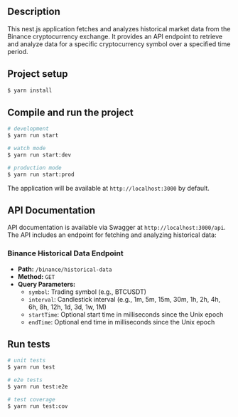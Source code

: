 ## Description

This nest.js application fetches and analyzes historical market data from the Binance cryptocurrency exchange. It provides an API endpoint to retrieve and analyze data for a specific cryptocurrency symbol over a specified time period.

## Project setup

```bash
$ yarn install
```

## Compile and run the project

```bash
# development
$ yarn run start

# watch mode
$ yarn run start:dev

# production mode
$ yarn run start:prod
```

The application will be available at `http://localhost:3000` by default.

## API Documentation
API documentation is available via Swagger at `http://localhost:3000/api`. The API includes an endpoint for fetching and analyzing historical data:

### Binance Historical Data Endpoint
- **Path:** `/binance/historical-data`
- **Method:** `GET`
- **Query Parameters:**
  - `symbol`: Trading symbol (e.g., BTCUSDT)
  - `interval`: Candlestick interval (e.g., 1m, 5m, 15m, 30m, 1h, 2h, 4h, 6h, 8h, 12h, 1d, 3d, 1w, 1M)
  - `startTime`: Optional start time in milliseconds since the Unix epoch
  - `endTime`: Optional end time in milliseconds since the Unix epoch

## Run tests

```bash
# unit tests
$ yarn run test

# e2e tests
$ yarn run test:e2e

# test coverage
$ yarn run test:cov